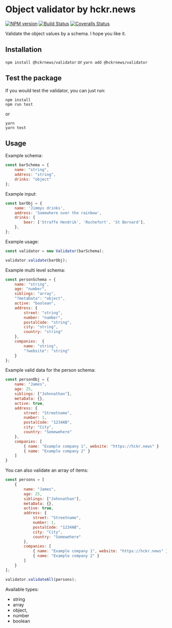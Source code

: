 # Object validator by hckr.news

[![NPM version][npm-image]][npm-url] [![Build Status][travis-image]][travis-url] [![Coveralls Status][coveralls-image]][coveralls-url]

Validate the object values by a schema.
I hope you like it.

## Installation

`npm install @hckrnews/validator`
or
`yarn add @hckrnews/validator`

## Test the package

If you would test the validator, you can just run:

```
npm install
npm run test
```
or
```
yarn
yarn test
```

## Usage

Example schema:
```javascript
const barSchema = {
    name: "string",
    address: "string",
    drinks: "object"
};
```

Example input:
```javascript
const barObj = {
    name: 'Jimmys drinks',
    address: 'Somewhere over the rainbow',
    drinks: {
        beer: ['Straffe Hendrik', 'Rochefort', 'St Bernard'],
    },
};
```

Example usage:
```javascript
const validator = new Validator(barSchema);

validator.validate(barObj);
```

Example multi level schema:
```javascript
const personSchema = {
    name: "string",
    age: "number",
    siblings: "array",
    "?metaData": "object",
    active: "boolean",
    address: {
        street: "string",
        number: "number",
        postalCode: "string",
        city: "string",
        country: "string"
    },
    companies:  {
        name: "string",
        "?website": "string"
    }
};
```

Example valid data for the person schema:
```javascript
const personObj = {
    name: "James",
    age: 25,
    siblings: ["Johnnathan"],
    metaData: {},
    active: true,
    address: {
        street: "Streetname",
        number: 1,
        postalCode: "1234AB",
        city: "City",
        country: "Somewehere"
    },
    companies: [
        { name: "Example company 1", website: "https://hckr.news" }
        { name: "Example company 2" }
    ]
}
```

You can also validate an array of items:
```javascript
const persons = [
    {
        name: "James",
        age: 25,
        siblings: ["Johnnathan"],
        metaData: {},
        active: true,
        address: {
            street: "Streetname",
            number: 1,
            postalCode: "1234AB",
            city: "City",
            country: "Somewehere"
        },
        companies: [
            { name: "Example company 1", website: "https://hckr.news" }
            { name: "Example company 2" }
        ]
    }
];

validator.validateAll(persons);
```

Available types:
* string
* array
* object,
* number
* boolean

[npm-url]: https://www.npmjs.com/package/@hckrnews/validator
[npm-image]: https://img.shields.io/npm/v/@hckrnews/validator.svg
[travis-url]: https://travis-ci.org/hckrnews/validator
[travis-image]: https://img.shields.io/travis/hckrnews/validator/master.svg
[coveralls-url]: https://coveralls.io/r/hckrnews/validator
[coveralls-image]: https://img.shields.io/coveralls/hckrnews/validator/master.svg
